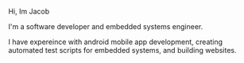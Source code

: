 Hi, Im Jacob

I'm a software developer and embedded systems engineer. 

I have expereince with android mobile app development, creating automated test scripts for embedded systems, and building websites. 

<!---
jacobg826/jacobg826 is a ✨ special ✨ repository because its `README.md` (this file) appears on your GitHub profile.
You can click the Preview link to take a look at your changes.
--->
